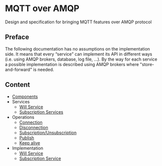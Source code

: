 # MQTT over AMQP

Design and specification for bringing MQTT features over AMQP protocol

## Preface

The following documentation has no assumptions on the implementation side. It means that every “service” can implement its API in different ways (i.e. using AMQP brokers, database, log file, …). By the way for each service a possible implementation is described using AMQP brokers where "store-and-forward" is needed.

## Content

* [Components](docs/components.md)
* Services
  * [Will Service](docs/services_will_service.md)
  * [Subscription Services](docs/services_subscription_service.md)
* Operations
  * [Connection](docs/operations_connection.md)
  * [Disconnection](docs/operations_disconnection.md)
  * [Subscription/Unsubscription](docs/operations_subscription_unsubscription.md)
  * [Publish](docs/operations_publish.md)
  * [Keep alive](docs/operations_keepalive.md)
* Implementation
  * [Will Service](docs/implementation_will_service.md)
  * [Subscription Service](docs/implementation_subscription_service.md)
